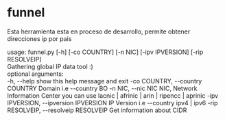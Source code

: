 # funnel
Esta herramienta esta en proceso de desarrollo, permite obtener direcciones ip por pais


usage: funnel.py [-h] [-co COUNTRY] [-n NIC] [-ipv IPVERSION] [-rip RESOLVEIP]                                                                              
Gathering global IP data tool :)                                                                                                                                 
optional arguments:                                                                                                                                              
  -h, --help            show this help message and exit                                                                           -co COUNTRY, --country COUNTRY    Domain i.e --country BO                                                                       -n NIC, --nic NIC     NIC, Network Information Center you can use lacnic | afrinic | arin | ripencc | aprinic
  -ipv IPVERSION, --ipversion IPVERSION IP Version i.e --country ipv4 | ipv6
  -rip RESOLVEIP, --resolveip RESOLVEIP Get information about CIDR                                                                                                               
